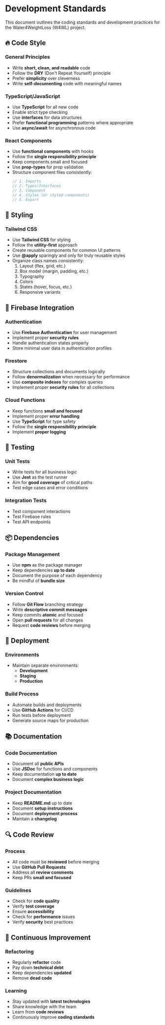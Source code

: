 # Development Standards

This document outlines the coding standards and development practices for the Water4WeightLoss (W4WL) project.

## 🔥 Code Style

### General Principles
- Write **short, clean, and readable** code
- Follow the **DRY** (Don't Repeat Yourself) principle
- Prefer **simplicity** over cleverness
- Write **self-documenting** code with meaningful names

### TypeScript/JavaScript
- Use **TypeScript** for all new code
- Enable strict type checking
- Use **interfaces** for data structures
- Prefer **functional programming** patterns where appropriate
- Use **async/await** for asynchronous code

### React Components
- Use **functional components** with hooks
- Follow the **single responsibility principle**
- Keep components small and focused
- Use **prop-types** for prop validation
- Structure component files consistently:
  ```typescript
  // 1. Imports
  // 2. Types/Interfaces
  // 3. Component
  // 4. Styles (or styled-components)
  // 5. Export
  ```

## 🎨 Styling

### Tailwind CSS
- Use **Tailwind CSS** for styling
- Follow the **utility-first** approach
- Create reusable components for common UI patterns
- Use **@apply** sparingly and only for truly reusable styles
- Organize class names consistently:
  1. Layout (flex, grid, etc.)
  2. Box model (margin, padding, etc.)
  3. Typography
  4. Colors
  5. States (hover, focus, etc.)
  6. Responsive variants

## 🔐 Firebase Integration

### Authentication
- Use **Firebase Authentication** for user management
- Implement proper **security rules**
- Handle authentication states properly
- Store minimal user data in authentication profiles

### Firestore
- Structure collections and documents logically
- Follow **denormalization** when necessary for performance
- Use **composite indexes** for complex queries
- Implement proper **security rules** for all collections

### Cloud Functions
- Keep functions **small and focused**
- Implement proper **error handling**
- Use **TypeScript** for type safety
- Follow the **single responsibility principle**
- Implement **proper logging**

## 🧪 Testing

### Unit Tests
- Write tests for all business logic
- Use **Jest** as the test runner
- Aim for **good coverage** of critical paths
- Test edge cases and error conditions

### Integration Tests
- Test component interactions
- Test Firebase rules
- Test API endpoints

## 📦 Dependencies

### Package Management
- Use **npm** as the package manager
- Keep dependencies **up to date**
- Document the purpose of each dependency
- Be mindful of **bundle size**

### Version Control
- Follow **Git Flow** branching strategy
- Write **descriptive commit messages**
- Keep commits **atomic** and focused
- Open **pull requests** for all changes
- Request **code reviews** before merging

## 🚀 Deployment

### Environments
- Maintain separate environments:
  - **Development**
  - **Staging**
  - **Production**

### Build Process
- Automate builds and deployments
- Use **GitHub Actions** for CI/CD
- Run tests before deployment
- Generate source maps for production

## 📚 Documentation

### Code Documentation
- Document all **public APIs**
- Use **JSDoc** for functions and components
- Keep documentation **up to date**
- Document **complex business logic**

### Project Documentation
- Keep **README.md** up to date
- Document **setup instructions**
- Document **deployment process**
- Maintain a **changelog**

## 🔍 Code Review

### Process
- All code must be **reviewed** before merging
- Use **GitHub Pull Requests**
- Address all **review comments**
- Keep PRs **small and focused**

### Guidelines
- Check for **code quality**
- Verify **test coverage**
- Ensure **accessibility**
- Check for **performance** issues
- Verify **security** best practices

## 🌱 Continuous Improvement

### Refactoring
- Regularly **refactor** code
- Pay down **technical debt**
- Keep dependencies **updated**
- Remove **dead code**

### Learning
- Stay updated with **latest technologies**
- Share knowledge with the team
- Learn from **code reviews**
- Continuously improve **coding standards**
